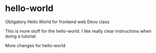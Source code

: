 hello-world
===========

Obligatory Hello World for frontend web Devo class

This is more stuff for the hello-world.  I like really clear instructions when doing a tutorial.

More changes for hello-world 
